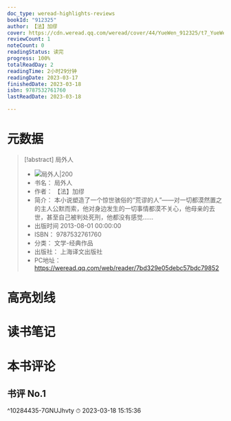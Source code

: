 ```yaml
---
doc_type: weread-highlights-reviews
bookId: "912325"
author: 【法】加缪
cover: https://cdn.weread.qq.com/weread/cover/44/YueWen_912325/t7_YueWen_912325.jpg
reviewCount: 1
noteCount: 0
readingStatus: 读完
progress: 100%
totalReadDay: 2
readingTime: 2小时29分钟
readingDate: 2023-03-17
finishedDate: 2023-03-18
isbn: 9787532761760
lastReadDate: 2023-03-18

---
```

# 元数据
> [!abstract] 局外人
> - ![ 局外人|200](https://cdn.weread.qq.com/weread/cover/44/YueWen_912325/t7_YueWen_912325.jpg)
> - 书名： 局外人
> - 作者： 【法】加缪
> - 简介： 本小说塑造了一个惊世骇俗的“荒谬的人”——对一切都漠然置之的主人公默而索，他对身边发生的一切事情都漠不关心，他母亲的去世，甚至自己被判处死刑，他都没有感觉……
> - 出版时间 2013-08-01 00:00:00
> - ISBN： 9787532761760
> - 分类： 文学-经典作品
> - 出版社： 上海译文出版社
> - PC地址：https://weread.qq.com/web/reader/7bd329e05debc57bdc79852

# 高亮划线

# 读书笔记

# 本书评论

## 书评 No.1 
 ^10284435-7GNUJhvty
⏱ 2023-03-18 15:15:36

